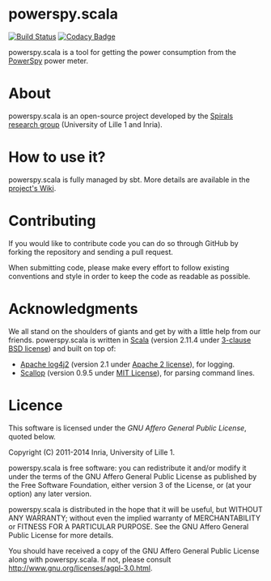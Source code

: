 # powerspy.scala
[![Build Status](https://travis-ci.org/Spirals-Team/powerspy.scala.svg?branch=master)](https://travis-ci.org/Spirals-Team/powerspy.scala)
[![Codacy Badge](https://www.codacy.com/project/badge/069668d33e0a49b68001d57b62d536a1)](https://www.codacy.com/public/maximecolmant/powerspy.scala)

powerspy.scala is a tool for getting the power consumption from the [PowerSpy](http://www.alciom.com/en/products/powerspy2-en-gb-2.html) power meter.

# About
powerspy.scala is an open-source project developed by the [Spirals research group](https://team.inria.fr/spirals) (University of Lille 1 and Inria).

# How to use it?
powerspy.scala is fully managed by sbt.
More details are available in the [project's Wiki](https://github.com/Spirals-Team/powerspy.scala/wiki).

# Contributing
If you would like to contribute code you can do so through GitHub by forking the repository and sending a pull request.

When submitting code, please make every effort to follow existing conventions and style in order to keep the code as readable as possible.

# Acknowledgments
We all stand on the shoulders of giants and get by with a little help from our friends.
powerspy.scala is written in [Scala](http://www.scala-lang.org) (version 2.11.4 under [3-clause BSD license](http://www.scala-lang.org/license.html)) and built on top of:
* [Apache log4j2](http://logging.apache.org/log4j/2.x/) (version 2.1 under [Apache 2 license](http://www.apache.org/licenses/LICENSE-2.0)), for logging.
* [Scallop](https://github.com/scallop/scallop) (version 0.9.5 under [MIT License](https://github.com/scallop/scallop/blob/develop/license.txt)), for parsing command lines.

# Licence
This software is licensed under the *GNU Affero General Public License*, quoted below.

Copyright (C) 2011-2014 Inria, University of Lille 1.

powerspy.scala is free software: you can redistribute it and/or modify it under the terms of the GNU Affero General Public License as published by the Free Software Foundation, either version 3 of the License, or (at your option) any later version.

powerspy.scala is distributed in the hope that it will be useful, but WITHOUT ANY WARRANTY; without even the implied warranty of MERCHANTABILITY or FITNESS FOR A PARTICULAR PURPOSE. See the GNU Affero General Public License for more details.

You should have received a copy of the GNU Affero General Public License along with powerspy.scala. If not, please consult http://www.gnu.org/licenses/agpl-3.0.html.
